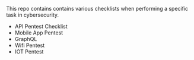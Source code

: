 This repo contains contains various checklists when performing a specific task in cybersecurity.

- API Pentest Checklist
- Mobile App Pentest
- GraphQL
- Wifi Pentest
- IOT Pentest

